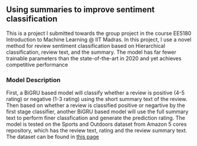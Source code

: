 ## Using summaries to improve sentiment classification

This is a project I submitted towards the group project in the course EE5180 Introduction to Machine Learning @ IIT Madras. In this project, I use a novel method for review sentiment classification based on Hierarchical classification, review text, and the summary. The model has far fewer trainable parameters than the state-of-the-art in 2020 and yet achieves competitive performance

### Model Description

First, a BiGRU based model will classify whether a review is positive (4-5 rating) or negative (1-3 rating) using the short summary text of the review. Then based on whether a review is classified positive or negartive by the first stage classifier, another BiGRU based model will use the full summary text to perform finer classfication and generate the prediction rating. The model is tested on the Sports and Outdoors dataset from Amazon 5 cores repository, which has the review text, rating and the review summary text. The dataset can be found in [this page](https://nijianmo.github.io/amazon/index.html)
